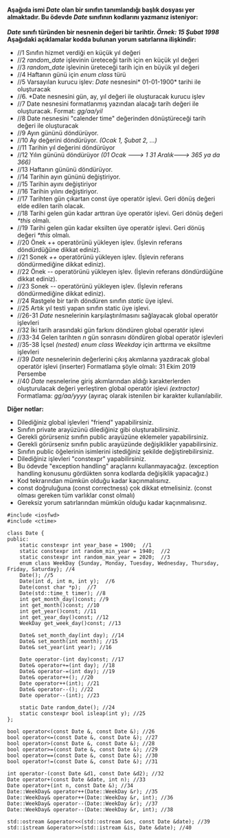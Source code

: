 #### Aşağıda ismi *Date* olan bir sınıfın tanımlandığı başlık dosyası yer almaktadır. Bu ödevde *Date* sınıfının kodlarını yazmanız isteniyor:

__*Date* sınıfı türünden bir nesnenin değeri bir tarihtir. *Örnek: 15 Şubat 1998*__
__Aşağıdaki açıklamalar kodda bulunan yorum satırlarına ilişkindir:__

+ //1 Sınıfın hizmet verdiği en küçük yıl değeri
+ //2 *random_date* işlevinin üreteceği tarih için en küçük yıl değeri
+ //3 *random_date* işlevinin üreteceği tarih için en büyük yıl değeri
+ //4 Haftanın günü için *enum class* türü
+ //5 Varsayılan kurucu işlev: *Date* nesnesini* 01-01-1900* tarihi ile oluşturacak
+ //6. *Date nesnesini gün, ay, yıl değeri ile oluşturacak kurucu işlev
+ //7 Date nesnesini formatlanmış  yazından alacağı tarih değeri ile oluşturacak. Format: *gg/aa/yil*
+ //8 Date nesnesini "calender time" değerinden dönüştüreceği tarih değeri ile oluşturacak
+ //9 Ayın gününü döndürüyor.
+ //10 Ay değerini döndürüyor. *(Ocak 1, Şubat 2, ...)*
+ //11 Tarihin yıl değerini döndürüyor
+ //12 Yılın gününü döndürüyor *(01 Ocak ---> 1   31 Aralık---> 365 ya da 366)*
+ //13 Haftanın gününü döndürüyor.
+ //14 Tarihin ayın gününü değiştiriyor.
+ //15 Tarihin ayını değiştiriyor
+ //16 Tarihin yılını değiştiriyor.
+ //17 Tarihten gün çıkartan const üye operatör işlevi. Geri dönüş değeri elde edilen tarih olacak.
+ //18 Tarihi gelen gün kadar arttıran üye operatör işlevi. Geri dönüş değeri _*this_ olmalı.
+ //19 Tarihi gelen gün kadar eksilten üye operatör işlevi. Geri dönüş değeri _*this_ olmalı.
+ //20 Önek ++ operatörünü yükleyen işlev. (İşlevin referans döndürdüğüne dikkat ediniz). 
+ //21 Sonek *++* operatörünü yükleyen işlev. (İşlevin referans döndürmediğine dikkat ediniz). 
+ //22  Önek *--* operatörünü yükleyen işlev. (İşlevin referans döndürdüğüne dikkat ediniz). 
+ //23  Sonek *--* operatörünü yükleyen işlev. (İşlevin referans döndürmediğine dikkat ediniz). 
+ //24  Rastgele bir tarih döndüren sınıfın *static* üye işlevi.
+ //25  Artık yıl testi yapan sınıfın static üye işlevi.
+ //26-31 *Date* nesnelerinin karşılaştırılmasını sağlayacak global operatör işlevleri
+ //32 İki tarih arasındaki gün farkını döndüren global operatör işlevi
+ //33-34 Gelen tarihten *n* gün sonrasını döndüren global operatör işlevleri
+ //35-38 İçsel *(nested) enum class Weekday* için arttırma ve eksiltme işlevleri
+ //39 *Date* nesnelerinin değerlerini çıkış akımlarına yazdıracak global operatör işlevi (inserter)
Formatlama şöyle olmalı:  31 Ekim 2019 Persembe
+ //40 *Date* nesnelerine giriş akımlarından aldığı karakterlerden oluşturulacak değeri yerleştiren global operatör işlevi *(extractor)*
Formatlama: *gg/aa/yyyy* (ayıraç olarak istenilen bir karakter kullanılabilir.

**Diğer notlar:**

+ Dilediğiniz global işlevleri "friend" yapabilirsiniz.
+ Sınıfın private arayüzünü dilediğiniz gibi oluşturabilirsiniz.
+ Gerekli görürseniz sınıfın public arayüzüne eklemeler yapabilirsiniz.
+ Gerekli görürseniz sınıfın public arayüzünde değişiklikler yapabilirsiniz.
+ Sınıfın public öğelerinin isimlerini istediğiniz şekilde değiştirebilirsiniz.
+ Dilediğiniz işlevleri "constexpr" yapabilirsiniz.
+ Bu ödevde "exception handling" araçlarını kullanmayacağız. (exception handling konusunu gördükten sonra kodlarda değişiklik yapacağız.)
+ Kod tekrarından mümkün olduğu kadar kaçınmalısınız.
+ const doğruluğuna (const correctness) çok dikkat etmelisiniz. (const olması gereken tüm varlıklar const olmalı)
+ Gereksiz yorum satırlarından mümkün olduğu kadar kaçınmalısınız.

```
#include <iosfwd>
#include <ctime>

class Date {
public:
	static constexpr int year_base = 1900;  //1
	static constexpr int random_min_year = 1940;  //2
	static constexpr int random_max_year = 2020;  //3
	enum class WeekDay {Sunday, Monday, Tuesday, Wednesday, Thursday, Friday, Saturday}; //4
	Date(); //5 
	Date(int d, int m, int y);  //6
	Date(const char *p);  //7
	Date(std::time_t timer); //8
	int get_month_day()const; //9
	int get_month()const; //10
	int get_year()const; //11
	int get_year_day()const; //12
	WeekDay get_week_day()const; //13

	Date& set_month_day(int day); //14
	Date& set_month(int month); //15
	Date& set_year(int year); //16

	Date operator-(int day)const; //17
	Date& operator+=(int day); //18
	Date& operator-=(int day); //19
	Date& operator++(); //20
	Date operator++(int); //21
	Date& operator--(); //22
	Date operator--(int); //23

	static Date random_date(); //24
	static constexpr bool isleap(int y); //25
};

bool operator<(const Date &, const Date &); //26
bool operator<=(const Date &, const Date &); //27
bool operator>(const Date &, const Date &); //28
bool operator>=(const Date &, const Date &); //29
bool operator==(const Date &, const Date &); //30
bool operator!=(const Date &, const Date &); //31

int operator-(const Date &d1, const Date &d2); //32
Date operator+(const Date &date, int n); //33
Date operator+(int n, const Date &); //34
Date::WeekDay& operator++(Date::WeekDay &r); //35
Date::WeekDay& operator++(Date::WeekDay &r, int); //36
Date::WeekDay& operator--(Date::WeekDay &r); //37
Date::WeekDay& operator--(Date::WeekDay &r, int); //38

std::ostream &operator<<(std::ostream &os, const Date &date); //39
std::istream &operator>>(std::istream &is, Date &date); //40
```
